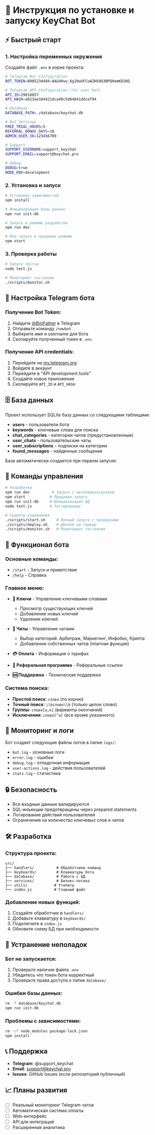 # 🚀 Инструкция по установке и запуску KeyChat Bot

## ⚡ Быстрый старт

### 1. Настройка переменных окружения
Создайте файл `.env` в корне проекта:

```bash
# Telegram Bot Configuration
BOT_TOKEN=8005234484:AAG4Hvw_6g10wUFCuAZHk9Q3NPQHamKD20Q

# Telegram API Configuration (for user bot)
API_ID=29818657
API_HASH=a923ae184421dca49c5d64641ddcef94

# Database
DATABASE_PATH=./database/keychat.db

# Bot Settings
FREE_TRIAL_HOURS=5
REFERRAL_BONUS_DAYS=10
ADMIN_USER_ID=123456789

# Support
SUPPORT_USERNAME=support_keychat
SUPPORT_EMAIL=support@keychat.pro

# Debug
DEBUG=true
NODE_ENV=development
```

### 2. Установка и запуск
```bash
# Установка зависимостей
npm install

# Инициализация базы данных
npm run init-db

# Запуск в режиме разработки
npm run dev

# Или запуск в продакшн режиме
npm start
```

### 3. Проверка работы
```bash
# Запуск тестов
node test.js

# Мониторинг состояния
./scripts/monitor.sh
```

## 📱 Настройка Telegram бота

### Получение Bot Token:
1. Найдите [@BotFather](https://t.me/BotFather) в Telegram
2. Отправьте команду `/newbot`
3. Выберите имя и username для бота
4. Скопируйте полученный токен в `.env`

### Получение API credentials:
1. Перейдите на [my.telegram.org](https://my.telegram.org)
2. Войдите в аккаунт
3. Перейдите в "API development tools"
4. Создайте новое приложение
5. Скопируйте `API_ID` и `API_HASH`

## 🗄️ База данных

Проект использует SQLite базу данных со следующими таблицами:

- **users** - пользователи бота
- **keywords** - ключевые слова для поиска
- **chat_categories** - категории чатов (предустановленные)
- **user_chats** - пользовательские чаты
- **user_subscriptions** - подписки на категории
- **found_messages** - найденные сообщения

База автоматически создается при первом запуске.

## 🔧 Команды управления

```bash
# Разработка
npm run dev          # Запуск с автоперезагрузкой
npm start           # Продакшн запуск
npm run init-db     # Инициализация БД
node test.js        # Тестирование

# Скрипты управления
./scripts/start.sh     # Полный запуск с проверками
./scripts/deploy.sh    # Деплой на сервер
./scripts/monitor.sh   # Мониторинг состояния
```

## 🎯 Функционал бота

### Основные команды:
- `/start` - Запуск и приветствие
- `/help` - Справка

### Главное меню:
- **🔑 Ключи** - Управление ключевыми словами
  - Просмотр существующих ключей
  - Добавление новых ключей
  - Удаление ключей
  
- **💬 Чаты** - Управление чатами
  - Выбор категорий: Арбитраж, Маркетинг, Инфобиз, Крипта
  - Добавление собственных чатов (платная функция)
  
- **💳 Оплата** - Информация о тарифах
- **🤝 Реферальная программа** - Реферальные ссылки
- **🆘 Поддержка** - Техническая поддержка

### Система поиска:
- **Простой поиск**: `слово` (по корню)
- **Точный поиск**: `\\bслово\\b` (только целое слово)
- **Группы**: `слово[а,е]` (варианты окончаний)
- **Исключения**: `слово[^а]` (все кроме указанного)

## 🚦 Мониторинг и логи

Бот создает следующие файлы логов в папке `logs/`:
- `bot.log` - основные логи
- `error.log` - ошибки
- `debug.log` - отладочная информация
- `user-actions.log` - действия пользователей
- `stats.log` - статистика

## 🔒 Безопасность

- Все входные данные валидируются
- SQL-инъекции предотвращены через prepared statements
- Логирование действий пользователей
- Ограничения на количество ключевых слов и чатов

## 🛠️ Разработка

### Структура проекта:
```
src/
├── handlers/          # Обработчики команд
├── keyboards/         # Клавиатуры бота  
├── database/          # Работа с БД
├── services/          # Бизнес-логика
├── utils/            # Утилиты
└── index.js          # Главный файл
```

### Добавление новых функций:
1. Создайте обработчик в `handlers/`
2. Добавьте клавиатуру в `keyboards/`
3. Подключите в `index.js`
4. Обновите схему БД при необходимости

## 🐞 Устранение неполадок

### Бот не запускается:
1. Проверьте наличие файла `.env`
2. Убедитесь что токен бота корректный
3. Проверьте права доступа к папке `database/`

### Ошибки базы данных:
```bash
rm -f database/keychat.db
npm run init-db
```

### Проблемы с зависимостями:
```bash
rm -rf node_modules package-lock.json
npm install
```

## 📞 Поддержка

- **Telegram**: @support_keychat
- **Email**: support@keychat.pro
- **Issues**: GitHub Issues (если репозиторий публичный)

## 📈 Планы развития

- [ ] Реальный мониторинг Telegram чатов
- [ ] Автоматическая система оплаты
- [ ] Web-интерфейс
- [ ] API для интеграций
- [ ] Расширенная аналитика
